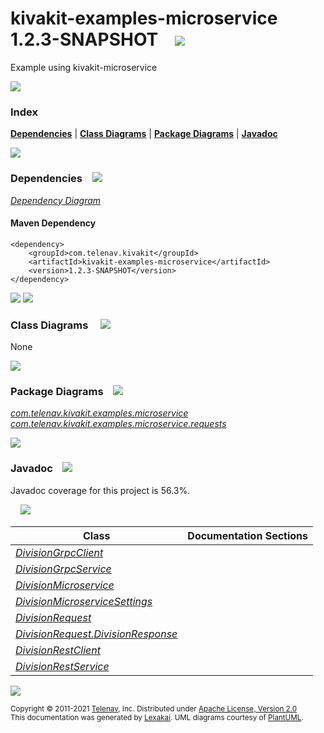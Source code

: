 [//]: # (start-user-text)



[//]: # (end-user-text)

# kivakit-examples-microservice 1.2.3-SNAPSHOT &nbsp;&nbsp; <img src="https://www.kivakit.org/images/kivakit-64.png" srcset="https://www.kivakit.org/images/kivakit-64-2x.png 2x"/>

Example using kivakit-microservice

<img src="https://www.kivakit.org/images/horizontal-line-512.png" srcset="https://www.kivakit.org/images/horizontal-line-512-2x.png 2x"/>

### Index



[**Dependencies**](#dependencies) | [**Class Diagrams**](#class-diagrams) | [**Package Diagrams**](#package-diagrams) | [**Javadoc**](#javadoc)

<img src="https://www.kivakit.org/images/horizontal-line-512.png" srcset="https://www.kivakit.org/images/horizontal-line-512-2x.png 2x"/>

### Dependencies <a name="dependencies"></a> &nbsp;&nbsp; <img src="https://www.kivakit.org/images/dependencies-32.png" srcset="https://www.kivakit.org/images/dependencies-32-2x.png 2x"/>

[*Dependency Diagram*](https://www.kivakit.org/1.2.3-SNAPSHOT/lexakai/kivakit-examples/kivakit-examples-microservice/documentation/diagrams/dependencies.svg)

#### Maven Dependency

    <dependency>
        <groupId>com.telenav.kivakit</groupId>
        <artifactId>kivakit-examples-microservice</artifactId>
        <version>1.2.3-SNAPSHOT</version>
    </dependency>

<img src="https://www.kivakit.org/images/horizontal-line-128.png" srcset="https://www.kivakit.org/images/horizontal-line-128-2x.png 2x"/>

[//]: # (start-user-text)



[//]: # (end-user-text)

<img src="https://www.kivakit.org/images/horizontal-line-128.png" srcset="https://www.kivakit.org/images/horizontal-line-128-2x.png 2x"/>

### Class Diagrams <a name="class-diagrams"></a> &nbsp; &nbsp; <img src="https://www.kivakit.org/images/diagram-40.png" srcset="https://www.kivakit.org/images/diagram-40-2x.png 2x"/>

None

<img src="https://www.kivakit.org/images/horizontal-line-128.png" srcset="https://www.kivakit.org/images/horizontal-line-128-2x.png 2x"/>

### Package Diagrams <a name="package-diagrams"></a> &nbsp;&nbsp; <img src="https://www.kivakit.org/images/box-32.png" srcset="https://www.kivakit.org/images/box-32-2x.png 2x"/>

[*com.telenav.kivakit.examples.microservice*](https://www.kivakit.org/1.2.3-SNAPSHOT/lexakai/kivakit-examples/kivakit-examples-microservice/documentation/diagrams/com.telenav.kivakit.examples.microservice.svg)  
[*com.telenav.kivakit.examples.microservice.requests*](https://www.kivakit.org/1.2.3-SNAPSHOT/lexakai/kivakit-examples/kivakit-examples-microservice/documentation/diagrams/com.telenav.kivakit.examples.microservice.requests.svg)

<img src="https://www.kivakit.org/images/horizontal-line-128.png" srcset="https://www.kivakit.org/images/horizontal-line-128-2x.png 2x"/>

### Javadoc <a name="javadoc"></a> &nbsp;&nbsp; <img src="https://www.kivakit.org/images/books-32.png" srcset="https://www.kivakit.org/images/books-32-2x.png 2x"/>

Javadoc coverage for this project is 56.3%.  
  
&nbsp; &nbsp; <img src="https://www.kivakit.org/images/meter-60-96.png" srcset="https://www.kivakit.org/images/meter-60-96-2x.png 2x"/>




| Class | Documentation Sections |
|---|---|
| [*DivisionGrpcClient*](https://www.kivakit.org/1.2.3-SNAPSHOT/javadoc/kivakit-examples/com/telenav/kivakit/examples/microservice/DivisionGrpcClient.html) |  |  
| [*DivisionGrpcService*](https://www.kivakit.org/1.2.3-SNAPSHOT/javadoc/kivakit-examples/com/telenav/kivakit/examples/microservice/DivisionGrpcService.html) |  |  
| [*DivisionMicroservice*](https://www.kivakit.org/1.2.3-SNAPSHOT/javadoc/kivakit-examples/com/telenav/kivakit/examples/microservice/DivisionMicroservice.html) |  |  
| [*DivisionMicroserviceSettings*](https://www.kivakit.org/1.2.3-SNAPSHOT/javadoc/kivakit-examples/com/telenav/kivakit/examples/microservice/DivisionMicroserviceSettings.html) |  |  
| [*DivisionRequest*](https://www.kivakit.org/1.2.3-SNAPSHOT/javadoc/kivakit-examples/com/telenav/kivakit/examples/microservice/requests/DivisionRequest.html) |  |  
| [*DivisionRequest.DivisionResponse*](https://www.kivakit.org/1.2.3-SNAPSHOT/javadoc/kivakit-examples/com/telenav/kivakit/examples/microservice/requests/DivisionRequest.DivisionResponse.html) |  |  
| [*DivisionRestClient*](https://www.kivakit.org/1.2.3-SNAPSHOT/javadoc/kivakit-examples/com/telenav/kivakit/examples/microservice/DivisionRestClient.html) |  |  
| [*DivisionRestService*](https://www.kivakit.org/1.2.3-SNAPSHOT/javadoc/kivakit-examples/com/telenav/kivakit/examples/microservice/DivisionRestService.html) |  |  

[//]: # (start-user-text)



[//]: # (end-user-text)

<img src="https://www.kivakit.org/images/horizontal-line-512.png" srcset="https://www.kivakit.org/images/horizontal-line-512-2x.png 2x"/>

<sub>Copyright &#169; 2011-2021 [Telenav](https://telenav.com), Inc. Distributed under [Apache License, Version 2.0](LICENSE)</sub>  
<sub>This documentation was generated by [Lexakai](https://lexakai.org). UML diagrams courtesy of [PlantUML](https://plantuml.com).</sub>

